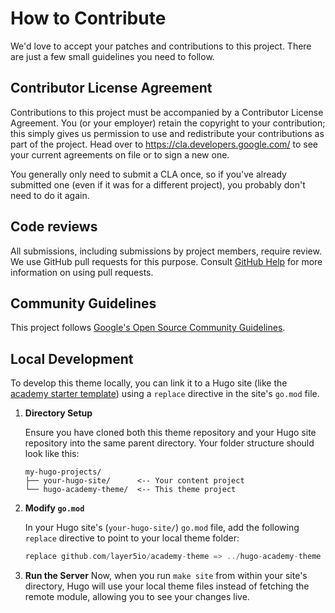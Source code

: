# How to Contribute

We'd love to accept your patches and contributions to this project. There are
just a few small guidelines you need to follow.

## Contributor License Agreement

Contributions to this project must be accompanied by a Contributor License
Agreement. You (or your employer) retain the copyright to your contribution;
this simply gives us permission to use and redistribute your contributions as
part of the project. Head over to <https://cla.developers.google.com/> to see
your current agreements on file or to sign a new one.

You generally only need to submit a CLA once, so if you've already submitted one
(even if it was for a different project), you probably don't need to do it
again.

## Code reviews

All submissions, including submissions by project members, require review. We
use GitHub pull requests for this purpose. Consult
[GitHub Help](https://help.github.com/articles/about-pull-requests/) for more
information on using pull requests.

## Community Guidelines

This project follows
[Google's Open Source Community Guidelines](https://opensource.google.com/conduct/).

## Local Development

To develop this theme locally, you can link it to a Hugo site (like the [academy starter template](https://github.com/layer5io/academy-example)) using a `replace` directive in the site's `go.mod` file.

1.  **Directory Setup**

    Ensure you have cloned both this theme repository and your Hugo site repository into the same parent directory. Your folder structure should look like this:
    ```
    my-hugo-projects/
    ├── your-hugo-site/      <-- Your content project
    └── hugo-academy-theme/  <-- This theme project
    ```

2.  **Modify `go.mod`**

    In your Hugo site's (`your-hugo-site/`) `go.mod` file, add the following `replace` directive to point to your local theme folder:
    ```go
    replace github.com/layer5io/academy-theme => ../hugo-academy-theme
    ```

3.  **Run the Server**
    Now, when you run `make site` from within your site's directory, Hugo will use your local theme files instead of fetching the remote module, allowing you to see your changes live.